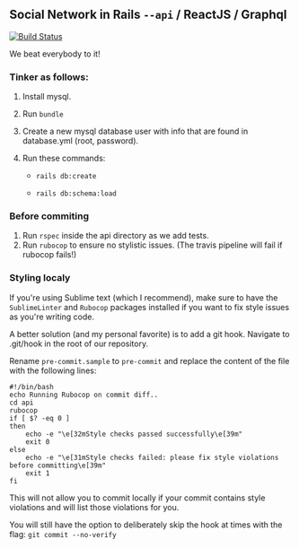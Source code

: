 ## Social Network in Rails `--api` / ReactJS / Graphql
[![Build Status](https://travis-ci.org/Youssefares/not-zuck-not-the-twins.svg?branch=master)](https://travis-ci.org/Youssefares/not-zuck-not-the-twins)

We beat everybody to it!

### Tinker as follows:
1. Install mysql.

2. Run ```bundle```

3. Create a new mysql database user with info that are found in database.yml (root, password).

4. Run these commands:

   - ```rails db:create```

   - ```rails db:schema:load```

### Before commiting
 1. Run ```rspec``` inside the api directory as we add tests.
 2. Run ```rubocop``` to ensure no stylistic issues. (The travis pipeline will fail if rubocop fails!)


### Styling localy
If you're using Sublime text (which I recommend), make sure to have the `SublimeLinter` and `Rubocop` packages installed if you want to fix style issues as you're writing code.

A better solution (and my personal favorite) is to add a git hook. Navigate to .git/hook in the root of our repository. 

Rename `pre-commit.sample` to `pre-commit` and replace the content of the file with the following lines:

```
#!/bin/bash
echo Running Rubocop on commit diff..
cd api
rubocop 
if [ $? -eq 0 ]
then
    echo -e "\e[32mStyle checks passed successfully\e[39m"
    exit 0
else
    echo -e "\e[31mStyle checks failed: please fix style violations before committing\e[39m"
    exit 1
fi

```

This will not allow you to commit locally if your commit contains style violations and will list those violations for you. 

You will still have the option to deliberately skip the hook at times with the flag: `git commit --no-verify`
